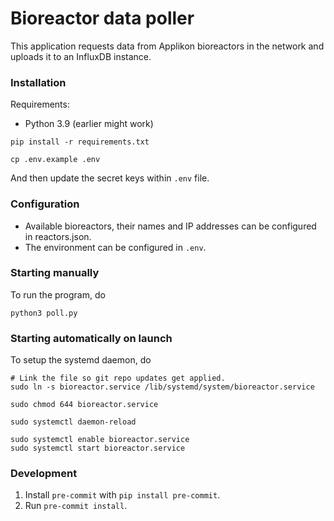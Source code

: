 # Bioreactor data poller

This application requests data from Applikon bioreactors in the network and uploads it to an InfluxDB instance.



### Installation

Requirements:
* Python 3.9 (earlier might work)

```
pip install -r requirements.txt

cp .env.example .env
```

And then update the secret keys within `.env` file.

### Configuration
* Available bioreactors, their names and IP addresses can be configured in reactors.json.
* The environment can be configured in `.env`.

### Starting manually

To run the program, do

```
python3 poll.py
```

### Starting automatically on launch

To setup the systemd daemon, do

```
# Link the file so git repo updates get applied.
sudo ln -s bioreactor.service /lib/systemd/system/bioreactor.service

sudo chmod 644 bioreactor.service

sudo systemctl daemon-reload

sudo systemctl enable bioreactor.service
sudo systemctl start bioreactor.service
```

### Development

1. Install `pre-commit` with `pip install pre-commit`.
2. Run `pre-commit install`.

